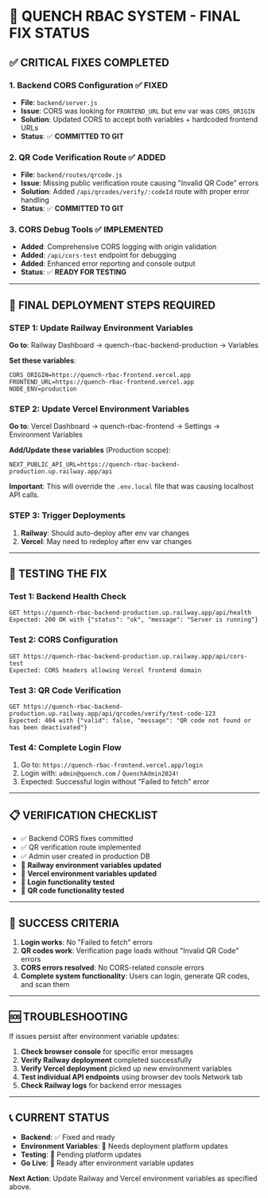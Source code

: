# 🚀 QUENCH RBAC SYSTEM - FINAL FIX STATUS

## ✅ CRITICAL FIXES COMPLETED

### 1. Backend CORS Configuration ✅ FIXED
- **File**: `backend/server.js`
- **Issue**: CORS was looking for `FRONTEND_URL` but env var was `CORS_ORIGIN`
- **Solution**: Updated CORS to accept both variables + hardcoded frontend URLs
- **Status**: ✅ **COMMITTED TO GIT**

### 2. QR Code Verification Route ✅ ADDED  
- **File**: `backend/routes/qrcode.js` 
- **Issue**: Missing public verification route causing "Invalid QR Code" errors
- **Solution**: Added `/api/qrcodes/verify/:codeId` route with proper error handling
- **Status**: ✅ **COMMITTED TO GIT**

### 3. CORS Debug Tools ✅ IMPLEMENTED
- **Added**: Comprehensive CORS logging with origin validation  
- **Added**: `/api/cors-test` endpoint for debugging
- **Added**: Enhanced error reporting and console output
- **Status**: ✅ **READY FOR TESTING**

---

## 🔄 FINAL DEPLOYMENT STEPS REQUIRED

### STEP 1: Update Railway Environment Variables
**Go to**: Railway Dashboard → quench-rbac-backend-production → Variables

**Set these variables**:
```
CORS_ORIGIN=https://quench-rbac-frontend.vercel.app
FRONTEND_URL=https://quench-rbac-frontend.vercel.app
NODE_ENV=production
```

### STEP 2: Update Vercel Environment Variables  
**Go to**: Vercel Dashboard → quench-rbac-frontend → Settings → Environment Variables

**Add/Update these variables** (Production scope):
```
NEXT_PUBLIC_API_URL=https://quench-rbac-backend-production.up.railway.app/api
```

**Important**: This will override the `.env.local` file that was causing localhost API calls.

### STEP 3: Trigger Deployments
1. **Railway**: Should auto-deploy after env var changes
2. **Vercel**: May need to redeploy after env var changes

---

## 🧪 TESTING THE FIX

### Test 1: Backend Health Check
```
GET https://quench-rbac-backend-production.up.railway.app/api/health
Expected: 200 OK with {"status": "ok", "message": "Server is running"}
```

### Test 2: CORS Configuration  
```
GET https://quench-rbac-backend-production.up.railway.app/api/cors-test
Expected: CORS headers allowing Vercel frontend domain
```

### Test 3: QR Code Verification
```
GET https://quench-rbac-backend-production.up.railway.app/api/qrcodes/verify/test-code-123
Expected: 404 with {"valid": false, "message": "QR code not found or has been deactivated"}
```

### Test 4: Complete Login Flow
1. Go to: `https://quench-rbac-frontend.vercel.app/login`
2. Login with: `admin@quench.com` / `QuenchAdmin2024!`
3. Expected: Successful login without "Failed to fetch" error

---

## 📋 VERIFICATION CHECKLIST

- ✅ Backend CORS fixes committed
- ✅ QR verification route implemented  
- ✅ Admin user created in production DB
- 🔄 **Railway environment variables updated**
- 🔄 **Vercel environment variables updated**
- 🔄 **Login functionality tested**
- 🔄 **QR code functionality tested**

---

## 🎯 SUCCESS CRITERIA

1. **Login works**: No "Failed to fetch" errors
2. **QR codes work**: Verification page loads without "Invalid QR Code" errors  
3. **CORS errors resolved**: No CORS-related console errors
4. **Complete system functionality**: Users can login, generate QR codes, and scan them

---

## 🆘 TROUBLESHOOTING

If issues persist after environment variable updates:

1. **Check browser console** for specific error messages
2. **Verify Railway deployment** completed successfully
3. **Verify Vercel deployment** picked up new environment variables
4. **Test individual API endpoints** using browser dev tools Network tab
5. **Check Railway logs** for backend error messages

---

## 📞 CURRENT STATUS
- **Backend**: ✅ Fixed and ready
- **Environment Variables**: 🔄 Needs deployment platform updates  
- **Testing**: 🔄 Pending platform updates
- **Go Live**: 🔄 Ready after environment variable updates

**Next Action**: Update Railway and Vercel environment variables as specified above.
